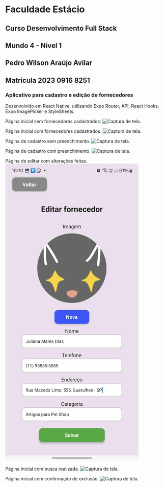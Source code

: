 # Faculdade Estácio
## Curso Desenvolvimento Full Stack
## Mundo 4 - Nível 1
## Pedro Wilson Araújo Avilar
## Matrícula 2023 0916 8251

### Aplicativo para cadastro e edição de fornecedores
Desenvolvido em React Native, utilizando Expo Router, API, React Hooks, Expo ImagePicker e StyleSheets.


Página inicial sem fornecedores cadastrados:
![Captura de tela.](assets/Capturas%20de%20tela/01%20-%20Página%20inicial%20-%20sem%20fornecedores.jpg)


Página inicial com fornecedores cadastrados.
![Captura de tela.](assets/Capturas%20de%20tela/02%20-%20Página%20inicial%20-%20com%20fornecedores.jpg)


Página de cadastro sem preenchimento.
![Captura de tela.](assets/Capturas%20de%20tela/03%20-%20Página%20de%20cadastro%20-%20sem%20preencher.jpg)


Página de cadastro com preenchimento.
![Captura de tela.](assets/Capturas%20de%20tela/04%20-%20Página%20de%20cadastro%20-%20preenchida.jpg)


Página de editar com alterações feitas.
![Captura de tela.](assets/Capturas%20de%20tela/05%20-%20Página%20de%20editar%20-%20com%20alterações.jpg)


Página inicial com busca realizada.
![Captura de tela.](assets/Capturas%20de%20tela/06%20-%20Página%20inicial%20-%20buscar.jpg)


Página inicial com confirmação de exclusão.
![Captura de tela.](assets/Capturas%20de%20tela/07%20-%20Página%20inicial%20-%20excluir.jpg)
